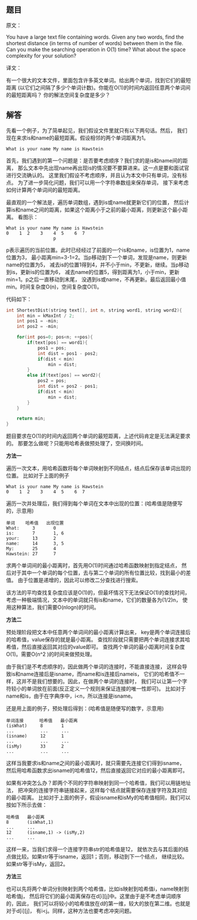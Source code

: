 ## 题目

原文：

You have a large text file containing words. Given any two words, find the shortest distance (in terms of number of words) between them in the file. Can you make the searching operation in O(1) time? What about the space complexity for your solution?

译文：

有一个很大的文本文件，里面包含许多英文单词。给出两个单词，找到它们的最短距离 (以它们之间隔了多少个单词计数)。你能在O(1)的时间内返回任意两个单词间的最短距离吗？ 你的解法空间复杂度是多少？

## 解答

先看一个例子，为了简单起见，我们假设文件里就只有以下两句话。然后， 我们现在来求is和name的最短距离。假设相邻的两个单词距离为1。

```
What is your name My name is Hawstein

```

首先，我们遇到的第一个问题是：是否要考虑顺序？我们求的是is和name间的距离， 那么文本中先出现name再出现is的情况要不要算进来。这一点是要和面试官进行交流确认的。 这里我们假设不考虑顺序，并且认为本文中只有单词，没有标点。 为了进一步简化问题，我们可以用一个字符串数组来保存单词， 接下来考虑如何计算两个单词间的最短距离。

最直观的一个解法是，遍历单词数组，遇到is或name就更新它们的位置， 然后计算is和name之间的距离，如果这个距离小于之前的最小距离，则更新这个最小距离。 看图示：

```
What is your name My name is Hawstein
0    1  2    3    4  5    6  7
                  p

```

p表示遍历的当前位置。此时已经经过了前面的一个is和name，is位置为1，name位置为3， 最小距离min=3-1=2。当p移动到下一个单词，发现是name，则更新name的位置为5， 减去is的位置1得到4，并不小于min，不更新，继续。当p移动到is，更新is的位置为6， 减去name的位置5，得到距离为1，小于min，更新min=1。p之后一直移动到末尾， 没遇到is或name，不再更新。最后返回最小值min。时间复杂度O(n)，空间复杂度O(1)。

代码如下：

```cpp
int ShortestDist(string text[], int n, string word1, string word2){
    int min = kMaxInt / 2;
    int pos1 = -min;
    int pos2 = -min;

    for(int pos=0; pos<n; ++pos){
        if(text[pos] == word1){
            pos1 = pos;
            int dist = pos1 - pos2;
            if(dist < min)
                min = dist;
        }
        else if(text[pos] == word2){
            pos2 = pos;
            int dist = pos2 - pos1;
            if(dist < min)
                min = dist;
        }
    }

    return min;
}

```

题目要求在O(1)的时间内返回两个单词的最短距离，上述代码肯定是无法满足要求的。 那要怎么做呢？只能用哈希表做预处理了，空间换时间。

**方法一**

遍历一次文本，用哈希函数将每个单词映射到不同结点，结点后保存该单词出现的位置。 比如对于上面的例子

```
What is your name My name is Hawstein
0    1  2    3    4  5    6  7	

```

遍历一次并处理后，我们得到每个单词在文本中出现的位置：(哈希值是随便写的，示意用)

```
单词	  哈希值   出现位置
What:     3		  0
is:       7    	  1, 6
your:     13      2
name:     14      3, 5
My:       25      4
Hawstein: 27      7

```

求两个单词间的最小距离时，首先用O(1)时间通过哈希函数映射到指定结点， 然后对于其中一个单词的每个位置，去与第二个单词的所有位置比较，找到最小的差值。 由于位置是递增的，因此可以修改二分查找进行搜索。

该方法的平均查找复杂度应该是O(1)的，但最坏情况下无法保证O(1)的查找时间， 考虑一种极端情况，文本中的单词就只有is和name，它们的数量各为(1/2)n， 使用这种算法，我们需要O(nlogn)的时间。

**方法二**

预处理阶段把文本中任意两个单词间的最小距离计算出来， key是两个单词连接后的哈希值，value保存的就是最小距离。 查找阶段就只需要把两个单词连接求其哈希值，然后直接返回其对应的value即可。 查找两个单词的最小距离时间复杂度O(1)。需要O(n^2 )的时间来做预处理。

由于我们是不考虑顺序的，因此做两个单词的连接时，不能直接连接， 这样会导致is和name连接后是isname，而name和is连接后nameis， 它们的哈希值不一样，这并不是我们想要的。因此，在做两个单词的连接时， 我们可以让第一个字符较小的单词放在前面(反正定义一个规则来保证连接的唯一性即可)。 比如对于name和is，由于在字典序中，i<n，所以连接是isname。

还是用上面的例子，预处理后得到：(哈希值是随便写的数字，示意用)

```
单词连接      哈希值   最小距离
(isWhat)     8       1
... 		 ...	 ...
(isname)     12  	 1
... 		 ...	 ...
(isMy) 		 33      2
... 		 ...	 ...

```

这样当我要求is和name之间的最小距离时，就只需要先连接它们得到isname， 然后用哈希函数求出isname的哈希值12，然后直接返回它对应的最小距离即可。

如果有冲突怎么办？即两个不同的字符串映射到同一个哈希值，我们可以用链地址法， 把冲突的连接字符串链接起来，这样每个结点就需要保存连接字符及其对应的最小距离。 比如对于上面的例子，假设isname和isMy的哈希值相同，我们可以按如下所示去做：

```
哈希值   最小距离
8       (isWhat,1)
...	    ...
12  	(isname,1) -> (isMy,2)
...     ...

```

这样一来，当我们求得一个连接字符串str的哈希值是12， 就依次去与其后面的结点做比较。如果str等于isname，返回1；否则，移动到下一个结点， 继续比较。如果str等于isMy，返回2。

**方法三**

也可以先将两个单词分别映射到两个哈希值，比如is映射到哈希值i，name映射到哈希值j， 然后将它们的最小距离保存在d[i][j]中。这里由于是不考虑单词顺序的，因此， 我们可以将较小的哈希值放在d的第一维，较大的放在第二维。也就是对于d[i][j]， 有i<j。同样，这种方法也要考虑冲突问题。